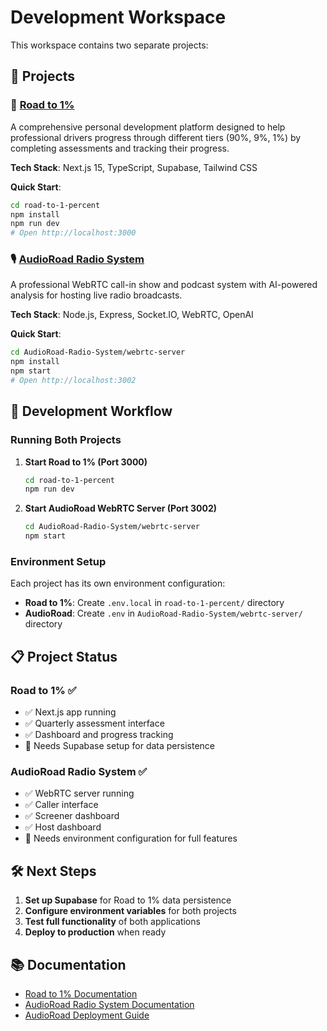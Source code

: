 # Development Workspace

This workspace contains two separate projects:

## 📁 Projects

### 🎯 [Road to 1%](./road-to-1-percent/)
A comprehensive personal development platform designed to help professional drivers progress through different tiers (90%, 9%, 1%) by completing assessments and tracking their progress.

**Tech Stack**: Next.js 15, TypeScript, Supabase, Tailwind CSS

**Quick Start**:
```bash
cd road-to-1-percent
npm install
npm run dev
# Open http://localhost:3000
```

### 🎙️ [AudioRoad Radio System](./AudioRoad-Radio-System/)
A professional WebRTC call-in show and podcast system with AI-powered analysis for hosting live radio broadcasts.

**Tech Stack**: Node.js, Express, Socket.IO, WebRTC, OpenAI

**Quick Start**:
```bash
cd AudioRoad-Radio-System/webrtc-server
npm install
npm start
# Open http://localhost:3002
```

## 🚀 Development Workflow

### Running Both Projects

1. **Start Road to 1% (Port 3000)**
   ```bash
   cd road-to-1-percent
   npm run dev
   ```

2. **Start AudioRoad WebRTC Server (Port 3002)**
   ```bash
   cd AudioRoad-Radio-System/webrtc-server
   npm start
   ```

### Environment Setup

Each project has its own environment configuration:

- **Road to 1%**: Create `.env.local` in `road-to-1-percent/` directory
- **AudioRoad**: Create `.env` in `AudioRoad-Radio-System/webrtc-server/` directory

## 📋 Project Status

### Road to 1% ✅
- ✅ Next.js app running
- ✅ Quarterly assessment interface
- ✅ Dashboard and progress tracking
- 🔧 Needs Supabase setup for data persistence

### AudioRoad Radio System ✅
- ✅ WebRTC server running
- ✅ Caller interface
- ✅ Screener dashboard
- ✅ Host dashboard
- 🔧 Needs environment configuration for full features

## 🛠️ Next Steps

1. **Set up Supabase** for Road to 1% data persistence
2. **Configure environment variables** for both projects
3. **Test full functionality** of both applications
4. **Deploy to production** when ready

## 📚 Documentation

- [Road to 1% Documentation](./road-to-1-percent/README.md)
- [AudioRoad Radio System Documentation](./AudioRoad-Radio-System/README.md)
- [AudioRoad Deployment Guide](./AudioRoad-Radio-System/DEPLOYMENT.md) 
